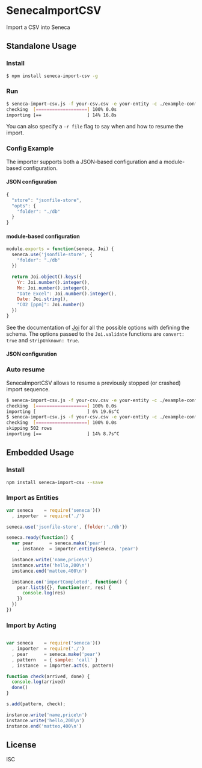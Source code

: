 
SenecaImportCSV
===============

Import a CSV into Seneca

Standalone Usage
----------------

### Install

```bash
$ npm install seneca-import-csv -g
```

### Run

```bash
$ seneca-import-csv.js -f your-csv.csv -e your-entity -c ./example-config.json
checking  [===================] 100% 0.0s
importing [==                 ] 14% 16.8s
```

You can also specify a `-r file` flag to say when and how to resume the
import.

### Config Example

The importer supports both a JSON-based configuration and a module-based
configuration.

#### JSON configuration

```js
{
  "store": "jsonfile-store",
  "opts": {
    "folder": "./db"
  }
}
```

#### module-based configuration

```js
module.exports = function(seneca, Joi) {
  seneca.use('jsonfile-store', {
    "folder": "./db"
  })

  return Joi.object().keys({
    Yr: Joi.number().integer(),
    Mn: Joi.number().integer(),
    "Date Excel": Joi.number().integer(),
    Date: Joi.string(),
    "CO2 [ppm]": Joi.number()
  })
}
```

See the documentation of [Joi](https://github.com/spumko/joi) for all
the possible options with defining the schema.
The options passed to the `Joi.validate` functions are `convert: true`
and `stripUnknown: true`.

#### JSON configuration

### Auto resume

SenecaImportCSV allows to resume a previously stopped (or crashed)
import sequence.

```bash
$ seneca-import-csv.js -f your-csv.csv -e your-entity -c ./example-config.json -r resume-file
checking  [===================] 100% 0.0s
importing [                   ] 6% 19.6s^C
$ seneca-import-csv.js -f your-csv.csv -e your-entity -c ./example-config.json -r resume-file
checking  [===================] 100% 0.0s
skipping 502 rows
importing [==                 ] 14% 8.7s^C
```

Embedded Usage
--------------

### Install

```bash
npm install seneca-import-csv --save
```

### Import as Entities

```js
var seneca    = require('seneca')()
  , importer  = require('./')

seneca.use('jsonfile-store', {folder:'./db'})

seneca.ready(function() {
  var pear      = seneca.make('pear')
    , instance  = importer.entity(seneca, 'pear')

  instance.write('name,price\n')
  instance.write('hello,200\n')
  instance.end('matteo,400\n')

  instance.on('importCompleted', function() {
    pear.list$({}, function(err, res) {
      console.log(res)
    })
  })
})
```

### Import by Acting

```js

var seneca    = require('seneca')()
  , importer  = require('./')
  , pear      = seneca.make('pear')
  , pattern   = { sample: 'call' }
  , instance  = importer.act(s, pattern)

function check(arrived, done) {
  console.log(arrived)
  done()
}

s.add(pattern, check);

instance.write('name,price\n')
instance.write('hello,200\n')
instance.end('matteo,400\n')
```

License
-------

ISC
